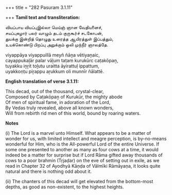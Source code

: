 +++
title = "282 Pasuram 3.1.11"

+++
**Tamil text and transliteration:**

வியப்பாய வியப்புஇல்லா மெய்ஞ் ஞான வேதியனைச்,  
சயப்புகழார் பலர் வாழும் தடம் குருகூர்ச் சடகோபன்,  
துயக்கு இன்றித் தொழுது உரைத்த ஆயிரத்துள் இப்பத்தும்,  
உயக்கொண்டு பிறப்பு அறுக்கும் ஒலி முந்நீர் ஞாலத்தே.

viyappāya viyappuillā meyñ ñāṉa vētiyaṉaic,  
cayappukaḻār palar vāḻum taṭam kurukūrc caṭakōpaṉ,  
tuyakku iṉṟit toḻutu uraitta āyirattuḷ ippattum,  
uyakkoṇṭu piṟappu aṟukkum oli munnīr ñālattē.

**English translation of verse 3.1.11:**

This decad, out of the thousand, crystal-clear,  
Composed by Caṭakōpaṉ of Kurukūr, the mighty abode  
Of men of spiritual fame, in adoration of the Lord,  
By Vedas truly revealed, above all known wonders,  
Will from rebirth rid men of this world, bound by roaring waters.

**Notes**

\(i\) The Lord is a marvel unto Himself. What appears to be a matter of wonder for us, with limited intellect and meagre perception, is by-no-means wonderful for Him, who is the All-powerful Lord of the entire Universe. If some one presented to another as many as four cows at a time, it would indeed be a matter for surprise but if Lord Rāma gifted away thousands of cows to a poor brahmin (Tṛjaḍar) on the eve of setting out in exile, as we read in Chapter 32 of Ayodhyā Kāṇḍa of Vālmīki Rāmāyaṇa, it looks quite natural and there is nothing odd about it.

\(ii\) The chanters of this decad will get elevated from the bottom-most depths, as good as non-existent, to the highest heights.


